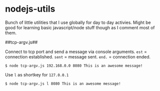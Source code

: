 nodejs-utils
============

Bunch of little utilities that I use globally for day to day activies. Might be good for learning basic javascript/node stuff though as I comment most of them.

##tcp-argv.js##

Connect to tcp port and send a message via console arguments. ```est``` = connection established. ```sent``` = message sent. ```end.``` = connection ended.

```
$ node tcp-argv.js 192.168.0.0 8080 This is an awesome message!
```

Use ```l``` as shortkey for ```127.0.0.1```

```
$ node tcp-argv.js l 8080 This is an awesome message!
```
